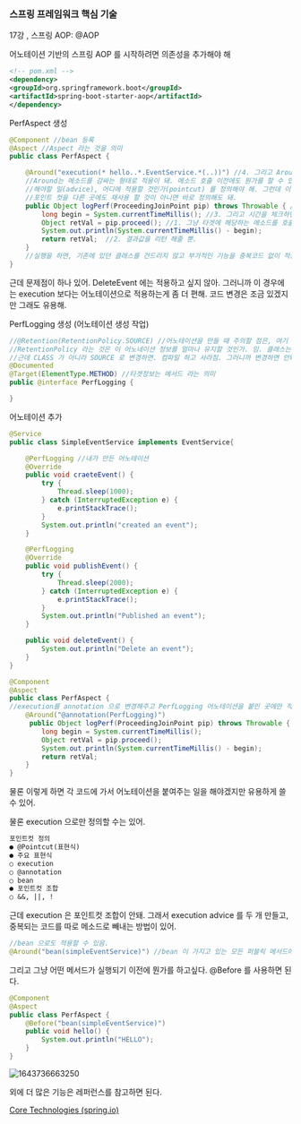<h3>스프링 프레임워크 핵심 기술</h3>

17강 , 스프링 AOP: @AOP

어노테이션 기반의 스프링 AOP 를 시작하려면 의존성을 추가해야 해

```xml
<!-- pom.xml -->
<dependency>
<groupId>org.springframework.boot</groupId>
<artifactId>spring-boot-starter-aop</artifactId>
</dependency>
```

PerfAspect 생성

```java
@Component //bean 등록
@Aspect //Aspect 라는 것을 의미
public class PerfAspect {

    @Around("execution(* hello..*.EventService.*(..))") //4. 그리고 Around Advice 라고 해서 Around 어노테이션을 붙여줘야 해. value 에는 포인트컷 이름을 줄 수도 있고, 직접 정의할 수도 있어.
    //Around는 메소드를 감싸는 형태로 적용이 돼. 메소드 호출 이전에도 뭔가를 할 수 있고 이후에도 할 수 있어. 발생한 에러를 잡아서 특정한 일을 할 수도 있어.
    //해야할 일(advice), 어디에 적용할 것인가(pointcut) 를 정의해야 해. 그런데 이 advice를 어디에 적용하겠다. 라고 excution(* hello.corespring..*.EventService.*{..}) 이렇게 설정할 수 있어., hello.corespring 패키지 밑에 있는 클래스 중에서 EventService 클래스 안에 있는 모든 메서드에 advice를 적용하겠다. 라고 포인트 컷을 바로 정의한거야.
    //포인트 컷을 다른 곳에도 재사용 할 것이 아니면 바로 정의해도 돼.
    public Object logPerf(ProceedingJoinPoint pip) throws Throwable { //ProceedingJoinPoint는 Advice가 적용되는 대상, createEvent, PublishedEvent 메소드가 대상이 될 수 있어.
        long begin = System.currentTimeMillis(); //3. 그리고 시간을 체크하면, advice 는 정의된거야.
        Object retVal = pip.proceed(); //1. 그냥 타겟에 해당하는 메소드를 호출하고
        System.out.println(System.currentTimeMillis() - begin);
        return retVal;  //2. 결과값을 리턴 해줄 뿐.
    }
    //실행을 하면, 기존에 있던 클래스를 건드리지 않고 부가적인 기능을 중복코드 없이 적용할 수 있는거야. 여러 클래스에. hello..*.*(..) 라고 하면 모-든 클래스에 적용이 돼.
}
```

근데 문제점이 하나 있어. DeleteEvent 에는 적용하고 싶지 않아. 그러니까 이 경우에는 execution 보다는 어노테이션으로 적용하는게 좀 더 편해. 코드 변경은 조금 있겠지만 그래도 유용해. 

PerfLogging 생성 (어노테이션 생성 작업)

```java
//@Retention(RetentionPolicy.SOURCE) //어노테이션을 만들 때 주의할 점은, 여기 Retention 을 class 이상으로 줘야 해. 기본값이 클래스임. 해당 어노테이션이 없어도 클래스까지는 적용 된다는 얘기야.
//RetentionPolicy 라는 것은 이 어노네이션 정보를 얼마나 유지할 것인가. 임. 클래스는 클래스 파일까지 유지하겠다 라는 의미. 컴파일하고 클래스파일이 나오는데 그 안에도 이 어노테이션 정보가 남아 있다는 의미.
//근데 CLASS 가 아니라 SOURCE 로 변경하면. 컴파일 하고 사라짐. 그러니까 변경하면 안돼. 그리고 굳이 런타임으로 변경할 필요도 없고. 그러니까 그냥 기본값으로 두고 사용해도 괜찮아.
@Documented
@Target(ElementType.METHOD) //타겟정보는 메서드 라는 의미
public @interface PerfLogging {

}
```

어노테이션 추가

```java
@Service
public class SimpleEventService implements EventService{

    @PerfLogging //내가 만든 어노테이션
    @Override
    public void craeteEvent() {
        try {
            Thread.sleep(1000);
        } catch (InterruptedException e) {
            e.printStackTrace();
        }
        System.out.println("created an event");
    }

    @PerfLogging
    @Override
    public void publishEvent() {
        try {
            Thread.sleep(2000);
        } catch (InterruptedException e) {
            e.printStackTrace();
        }
        System.out.println("Published an event");
    }

    public void deleteEvent() {
        System.out.println("Delete an event");
    }
}
```

```java
@Component
@Aspect
public class PerfAspect {
//execution를 annotation 으로 변경해주고 PerfLogging 어노테이션을 붙인 곳에만 적용을 해주겠다. 라고 정의.
    @Around("@annotation(PerfLogging)")
     public Object logPerf(ProceedingJoinPoint pip) throws Throwable {
        long begin = System.currentTimeMillis();
        Object retVal = pip.proceed();
        System.out.println(System.currentTimeMillis() - begin);
        return retVal;
    }
}
```

물론 이렇게 하면 각 코드에 가서 어노테이션을 붙여주는 일을 해야겠지만 유용하게 쓸 수 있어.

물론 execution 으로만 정의할 수는 있어. 

```tex
포인트컷 정의
● @Pointcut(표현식)
● 주요 표현식
○ execution
○ @annotation
○ bean
● 포인트컷 조합
○ &&, ||, !
```

근데 execution 은 포인트컷 조합이 안돼. 그래서 execution advice 를 두 개 만들고, 중복되는 코드를 따로 메소드로 빼내는 방법이 있어.

 ```java
//bean 으로도 적용할 수 있음.
@Around("bean(simpleEventService)") //bean 이 가지고 있는 모든 퍼블릭 메서드에 적용됨.
 ```

그리고 그냥 어떤 메서드가 실행되기 이전에 뭔가를 하고싶다. @Before 를 사용하면 된다.

```java
@Component
@Aspect
public class PerfAspect {
    @Before("bean(simpleEventService)")
    public void hello() {
        System.out.println("HELLO");
    }
}
```

![1643736663250](https://user-images.githubusercontent.com/43261300/152019730-a00fa2ae-083c-423a-8662-a0a0d95e9eb7.png)

외에 더 많은 기능은 레퍼런스를 참고하면 된다.

[Core Technologies (spring.io)](https://docs.spring.io/spring-framework/docs/current/reference/html/core.html#aop-pointcuts)

